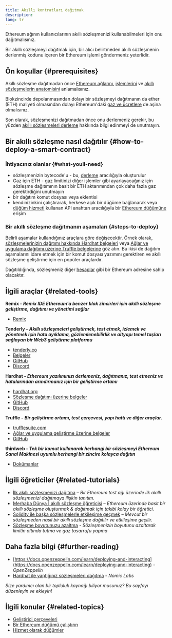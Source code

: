 ```yaml
---
title: Akıllı kontratları dağıtmak
description:
lang: tr
---
```


Ethereum ağının kullanıcılarının akıllı sözleşmenizi kullanabilmeleri için onu dağıtmalısınız.

Bir akıllı sözleşmeyi dağıtmak için, bir alıcı belirtmeden akıllı sözleşmenin derlenmiş kodunu içeren bir Ethereum işlemi göndermeniz yeterlidir.

## Ön koşullar {#prerequisites}

Akıllı sözleşme dağıtmadan önce [Ethereum ağlarını](/developers/docs/networks/), [işlemlerini](/developers/docs/transactions/) ve [akıllı sözleşmelerin anatomisini](/developers/docs/smart-contracts/anatomy/) anlamalısınız.

Blokzincirde depolanmasından dolayı bir sözleşmeyi dağıtmanın da ether (ETH) maliyeti olmasından dolayı Ethereum'daki [gaz ve ücretlere](/developers/docs/gas/) de aşina olmalısınız.

Son olarak, sözleşmenizi dağıtmadan önce onu derlemeniz gerekir, bu yüzden [akıllı sözleşmeleri derleme](/developers/docs/smart-contracts/compiling/) hakkında bilgi edinmeyi de unutmayın.

## Bir akıllı sözleşme nasıl dağıtılır {#how-to-deploy-a-smart-contract}

### İhtiyacınız olanlar {#what-youll-need}

- sözleşmenizin bytecode'u - bu, [derleme](/developers/docs/smart-contracts/compiling/) aracılığıyla oluşturulur
- Gaz için ETH - gaz limitinizi diğer işlemler gibi ayarlayacağınız için sözleşme dağıtımının basit bir ETH aktarımından çok daha fazla gaz gerektirdiğini unutmayın
- bir dağıtım komut dosyası veya eklentisi
- kendinizinkini çalıştırarak, herkese açık bir düğüme bağlanarak veya [düğüm hizmeti](/developers/docs/nodes-and-clients/nodes-as-a-service/) kullanan API anahtarı aracılığıyla bir [Ethereum düğümüne](/developers/docs/nodes-and-clients/) erişim

### Bir akıllı sözleşme dağıtmanın aşamaları {#steps-to-deploy}

Belirli aşamalar kullandığınız araçlara göre değişecektir. Örnek olarak, [sözleşmelerinizin dağıtımı hakkında Hardhat belgeleri](https://hardhat.org/guides/deploying.html) veya [Ağlar ve uygulama dağıtımı üzerine Truffle belgelerine](https://www.trufflesuite.com/docs/truffle/advanced/networks-and-app-deployment) göz atın. Bu ikisi de dağıtım aşamalarını idare etmek için bir komut dosyası yazımını gerektiren ve akıllı sözleşme geliştirme için en popüler araçlardır.

Dağıtıldığında, sözleşmeniz diğer [hesaplar](/developers/docs/accounts/) gibi bir Ethereum adresine sahip olacaktır.

## İlgili araçlar {#related-tools}

**Remix - _Remix IDE Ethereum'a benzer blok zincirleri için akıllı sözleşme geliştirme, dağıtımı ve yönetimi sağlar_**

- [Remix](https://remix.ethereum.org)

**Tenderly - _Akıllı sözleşmeleri geliştirmek, test etmek, izlemek ve yönetmek için hata ayıklama, gözlemlenebilirlik ve altyapı temel taşları sağlayan bir Web3 geliştirme platformu_**

- [tenderly.co](https://tenderly.co/)
- [Belgeler](https://docs.tenderly.co/)
- [GitHub](https://github.com/Tenderly)
- [Discord](https://discord.gg/eCWjuvt)

**Hardhat - _Ethereum yazılımınızı derlemeniz, dağıtmanız, test etmeniz ve hatalarından arındırmanız için bir geliştirme ortamı_**

- [hardhat.org](https://hardhat.org/getting-started/)
- [Sözleşme dağıtımı üzerine belgeler](https://hardhat.org/guides/deploying.html)
- [GitHub](https://github.com/nomiclabs/hardhat)
- [Discord](https://discord.com/invite/TETZs2KK4k)

**Truffle -** **_Bir geliştirme ortamı, test çerçevesi, yapı hattı ve diğer araçlar._**

- [trufflesuite.com](https://www.trufflesuite.com/)
- [Ağlar ve uygulama geliştirme üzerine belgeler](https://www.trufflesuite.com/docs/truffle/advanced/networks-and-app-deployment)
- [GitHub](https://github.com/trufflesuite/truffle)

**thirdweb - _Tek bir komut kullanarak herhangi bir sözleşmeyi Ethereum Sanal Makinesi uyumlu herhangi bir zincire kolayca dağıtın_**

- [Dokümanlar](https://portal.thirdweb.com/deploy/)

## İlgili öğreticiler {#related-tutorials}

- [İlk akıllı sözleşmenizi dağıtma](/developers/tutorials/deploying-your-first-smart-contract/) _– Bir Ethereum test ağı üzerinde ilk akıllı sözleşmenizi dağıtmaya ilişkin tanıtım._
- [Merhaba Dünya | akıllı sözleşme öğreticisi](/developers/tutorials/hello-world-smart-contract/) _– Ethereum üzerinde basit bir akıllı sözleşme oluşturmak & dağıtmak için takibi kolay bir öğretici._
- [Solidity ile başka sözleşmelerle etkileşime geçmek](/developers/tutorials/interact-with-other-contracts-from-solidity/) _– Mevcut bir sözleşmeden nasıl bir akıllı sözleşme dağıtılır ve etkileşime geçilir._
- [Sözleşme boyutunuzu azaltma](/developers/tutorials/downsizing-contracts-to-fight-the-contract-size-limit/) _- Sözleşmenizin boyutunu azaltarak limitin altında tutma ve gaz tasarrufu yapma_

## Daha fazla bilgi {#further-reading}

- [https://docs.openzeppelin.com/learn/deploying-and-interacting](https://docs.openzeppelin.com/learn/deploying-and-interacting) - _OpenZeppelin_
- [Hardhat ile yaptığınız sözleşmeleri dağıtma](https://hardhat.org/guides/deploying.html) - _Nomic Labs_

_Size yardımcı olan bir topluluk kaynağı biliyor musunuz? Bu sayfayı düzenleyin ve ekleyin!_

## İlgili konular {#related-topics}

- [Geliştirici çerçeveleri](/developers/docs/frameworks/)
- [Bir Ethereum düğümü çalıştırın](/developers/docs/nodes-and-clients/run-a-node/)
- [Hizmet olarak düğümler](/developers/docs/nodes-and-clients/nodes-as-a-service)
